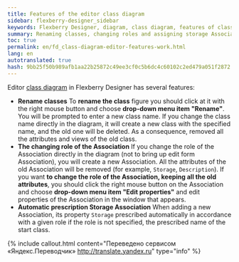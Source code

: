 ```yaml
--- 
title: Features of the editor class diagram 
sidebar: flexberry-designer_sidebar 
keywords: Flexberry Designer, diagram, class diagram, features of class diagrams, Association, storage 
summary: Renaming classes, changing roles and assigning storage Association 
toc: true 
permalink: en/fd_class-diagram-editor-features-work.html 
lang: en 
autotranslated: true 
hash: 9bb25f50b989afb1aa22b25872c49ee3cf0c5b6dc4c60102c2ed479a051f2872 
--- 
```


Editor [class diagram](fd_class-diagram.html) in Flexberry Designer has several features: 

* **Rename classes** 
To **rename the class** figure you should click at it with the right mouse button and choose **drop-down menu item "Rename"**. You will be prompted to enter a new class name. 
If you change the class name directly in the diagram, it will create a new class with the specified name, and the old one will be deleted. As a consequence, removed all the attributes and views of the old class. 
* **The changing role of the Association** 
If you change the role of the Association directly in the diagram (not to bring up edit form Association), you will create a new Association. All the attributes of the old Association will be removed (for example, `Storage`, `Description`). 
If you want **to change the role of the Association, keeping all the old attributes**, you should click the right mouse button on the Association and choose **drop-down menu item "Edit properties"** and edit properties of the Association in the window that appears. 
* **Automatic prescription Storage Association** 
When adding a new Association, its property `Storage` prescribed automatically in accordance with a given role if the role is not specified, the prescribed name of the start class. 



{% include callout.html content="Переведено сервисом «Яндекс.Переводчик» <http://translate.yandex.ru>" type="info" %}
